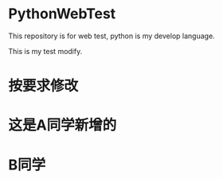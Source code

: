 # PythonWebTest
This repository is for web test, python is my develop language.

This is my test modify.

# 按要求修改

# 这是A同学新增的

# B同学
